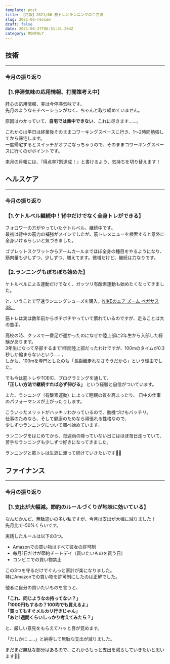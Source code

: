 ```yaml
---
template: post
title: 【月報】2021/06 筋トレとランニングの二刀流
slug: 2021-06-review
draft: false
date: 2021-06-27T06:51:31.204Z
category: MONTHLY
---
```

## 技術

- - -

### 今月の振り返り

### 【1.停滞気味の応用情報、打開策考え中】  
肝心の応用情報、実は今停滞気味です。  
先月のようなモチベーションがなく、ちゃんと取り組めていません。  

原因はわかっていて、**自宅では集中できない**、これに尽きます……。  

これからは平日は終業後そのままコワーキングスペースに行き、1〜2時間勉強してから帰宅します。  
一度帰宅するとスイッチがオフになっちゃうので、そのままコワーキングスペースに行くのがポイントです。  

来月の月報には、『得点率7割達成！』と書けるよう、気持ちを切り替えます！  

## ヘルスケア

- - -

### 今月の振り返り

### 【1.ケトルベル継続中！背中だけでなく全身トレができる】

フォロワーの方がやっていたケトルベル、継続中です。  
最初は背中の筋力の補強がメインでしたが、筋トレメニューを検索すると意外に全身いけるらしいと気づきました。  

ゴブレットスクワットからアームカールまでほぼ全身の種目をやるようになり、  
筋肉量も少しずつ、少しずつ、増えてます。微増だけど、継続は力なりです。  

### 【2.ランニングもぼちぼち始めた】

ケトルベルによる運動だけでなく、ガッツリ有酸素運動も始めたくなってきました。　

と、いうことで早速ランニングシューズを購入。[NIKEのエア ズーム ペガサス38。](https://www.nike.com/jp/t/%E3%83%8A%E3%82%A4%E3%82%AD-%E3%82%A8%E3%82%A2-%E3%82%BA%E3%83%BC%E3%83%A0-%E3%83%9A%E3%82%AC%E3%82%B5%E3%82%B9-38-%E3%83%A9%E3%83%B3%E3%83%8B%E3%83%B3%E3%82%B0%E3%82%B7%E3%83%A5%E3%83%BC%E3%82%BA-FZtc0l/CW7356-003)  

筋トレは実は数年前からボチボチやっていて慣れているのですが、走ることは大の苦手。  

高校の時、クラスで一番足が遅かったのになぜか陸上部に2年生から入部した経験があります。\
3年生になって卒部するまで1年間陸上部だったわけですが、100mのタイムが0.3秒しか縮まらないという……。\
しかも、100mを専門としたのも「長距離走れなさそうだから」という理由でした。  

でも今は筋トレやTOEIC、プログラミングを通して、\
**「正しい方法で継続すれば必ず伸びる」** という経験と自信がついています。  

また、ランニング（有酸素運動）によって睡眠の質を高まったり、
日中の仕事のパフォーマンスが上がったりします。  

こういったメリットがハッキリわかっているので、動機づけもバッチリ。\
仕事のためなら、そして健康のためなら頑張れる性格なので、  
少しずつランニングについて調べ始めています。 

ランニングをはじめてから、毎週雨の降っていない日にはほぼ毎日走っていて、苦手なランニングも少しずつ好きになってきました。  

ランニングと筋トレは生涯に渡って続けていきたいです🕺🏻  


## ファイナンス

- - -

### 今月の振り返り

### 【1.支出が大幅減。節約のルールづくりが地味に効いている】
なんだかんだ、無駄遣いの多い私ですが、今月は支出が大幅に減りました！  
先月比で-50%くらいです。  

実践したルールは以下の3つ。  
- Amazonでの買い物はすべて彼女の許可制  
- 毎月1日だけが節約チートデイ（買いたいものを買う日）  
- コンビニでの買い物禁止  

この3つを守るだけでぐんっと家計が楽になりました。  
特にAmazonでの買い物を許可制にしたのは正解でした。  

他者に自分の買いたいものを言うと、  

**「これ、同じようなの持ってない？」**  
**「1000円もするの？100均でも買えるよ」**  
**「買ってもすぐメルカリ行きじゃん」**  
**「あと1週間くらいしっかり考えてみたら？」**  

と、厳しい意見をもらえてハッと目が覚めます。  

「たしかに……」と納得して無駄な支出が減りました。  

まだまだ無駄な部分はあるので、これからもっと支出を減らしていきたいと思います💪🏻